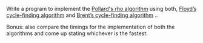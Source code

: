 <div class="md"><p>Write a program to implement the <a href="http://en.wikipedia.org/wiki/Pollard's_rho_algorithm">Pollard's rho algorithm</a> using both, <a href="http://en.wikipedia.org/wiki/Cycle_detection">Floyd’s cycle-finding algorithm</a> and <a href="http://en.wikipedia.org/wiki/Cycle_detection#Brent.27s_algorithm">Brent’s cycle-finding algorithm</a> .. </p>
<p>Bonus: also compare the timings for the implementation of both the algorithms and come up stating whichever is the fastest.</p>
</div>
